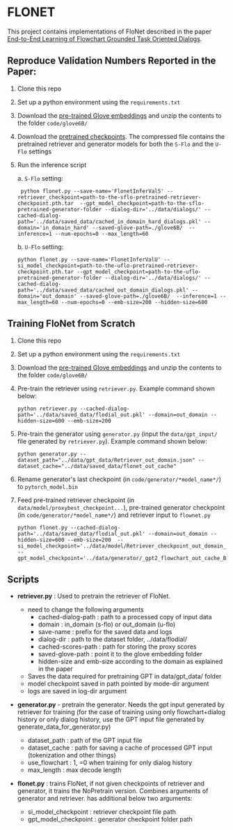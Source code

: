 # FLONET

This project contains implementations of FloNet described in the paper [End-to-End Learning of Flowchart Grounded Task Oriented Dialogs](https://aclanthology.org/2021.emnlp-main.357/).

## Reproduce Validation Numbers Reported in the Paper:

1. Clone this repo
2. Set up a python environment using the `requirements.txt`
3. Download the [pre-trained Glove embeddings](https://nlp.stanford.edu/data/glove.6B.zip) and unzip the contents to the folder `code/glove6B/`
4. Download the [pretrained checkpoints](https://drive.google.com/drive/folders/1oDCQ30DVMd0zWA0cwnSxPNaPIe2-neGj?usp=sharing). The compressed file contains the pretrained retriever and generator models for both the `S-Flo` and the `U-Flo` settings
5. Run the inference script

    a. `S-Flo` setting:

        python flonet.py --save-name='FlonetInferValS' --retriever_checkpoint=path-to-the-sflo-pretrained-retriever-checkpoint.pth.tar  --gpt_model_checkpoint=path-to-the-sflo-pretrained-generator-folder --dialog-dir='../data/dialogs/' --cached-dialog-path='../data/saved_data/cached_in_domain_hard_dialogs.pkl' --domain='in_domain_hard' --saved-glove-path=./glove6B/  --inference=1 --num-epochs=0 --max_length=60
        
    b. `U-Flo` setting:

       python flonet.py --save-name='FlonetInferValU' --si_model_checkpoint=path-to-the-uflo-pretrained-retriever-checkpoint.pth.tar --gpt_model_checkpoint=path-to-the-uflo-pretrained-generator-folder --dialog-dir='../data/dialogs/' --cached-dialog-path='../data/saved_data/cached_out_domain_dialogs.pkl' --domain='out_domain' --saved-glove-path=./glove6B/  --inference=1 --max_length=60 --num-epochs=0 --emb-size=200 --hidden-size=600


## Training FloNet from Scratch

1. Clone this repo
2. Set up a python environment using the `requirements.txt`
3. Download the [pre-trained Glove embeddings](https://nlp.stanford.edu/data/glove.6B.zip) and unzip the contents to the folder `code/glove6B/`
3. Pre-train the retriever using  `retriever.py`. Example command shown below:
    
    ```
    python retriever.py --cached-dialog-path='../data/saved_data/flodial_out.pkl' --domain=out_domain --hidden-size=600 --emb-size=200
    ```

4. Pre-train the generator using `generator.py` (input the `data/gpt_input/` file generated by `retriever.py`). Example command shown below:
    
    ```
    python generator.py --dataset_path="../data/gpt_data/Retriever_out_domain.json" --dataset_cache="../data/saved_data/flonet_out_cache" 
    ```

5. Rename generator's last checkpoint (in `code/generator/*model_name*/`) to `pytorch_model.bin`
6. Feed pre-trained retriever checkpoint (in `data/model/proxybest_checkpoint...`), pre-trained generator checkpoint (in `code/generator/*model_name*/`) and retriever input to `flownet.py`
    
    ```
    python flonet.py --cached-dialog-path='../data/saved_data/flodial_out.pkl' --domain=out_domain --hidden-size=600 --emb-size=200  --si_model_checkpoint='../data/model/Retriever_checkpoint_out_domain_600_0.0001_16.pth.tar' --gpt_model_checkpoint='../data/generator/_gpt2_flowchart_out_cache_BLEU_1628354260/'
    ```

## Scripts
- **retriever.py** : Used to pretrain the retriever of FloNet. 
    - need to change the following arguments
        - cached-dialog-path : path to a processed copy of input data
        - domain : in_domain (s-flo) or out_domain (u-flo)
        - save-name : prefix for the saved data and logs
        - dialog-dir : path to the dataset folder, ../data/flodial/
        - cached-scores-path : path for storing the proxy scores
        - saved-glove-path : point it to the glove embedding folder
        - hidden-size and emb-size according to the domain as explained in the paper
    - Saves the data required for pretraining GPT in data/gpt_data/ folder
    - model checkpoint saved in path pointed by mode-dir argument
    - logs are saved in log-dir argument

- **generator.py** - pretrain the generator. Needs the gpt input generated by retriever for training (for the case of training using only flowchart+dialog history or only dialog history, use the GPT input file generated by generate_data_for_generator.py)
    - dataset_path : path of the GPT input file
    - dataset_cache : path for saving a cache of processed GPT input (tokenization and other things)
    - use_flowchart : 1, =0 when training for only dialog history
    - max_length : max decode length

- **flonet.py** : trains FloNet, if not given checkpoints of retriever and generator, it trains the NoPretrain version. Combines arguments of generator and retriever. has additional below two arguments:
    - si_model_checkpoint : retriever checkpoint file path
    - gpt_model_checkpoint : generator checkpoint folder path
